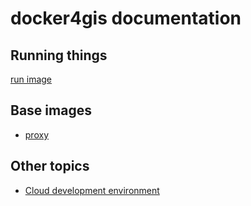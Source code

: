 # docker4gis documentation

## Running things

[run image](run.md)

## Base images

- [proxy](proxy.md)

## Other topics

- [Cloud development environment](clouddevenv.md)
